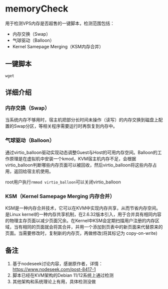 # memoryCheck

用于检测VPS内存是否超售的一键脚本，检测范围包括：

- 内存交换（Swap）
- 气球驱动（Balloon）
- Kernel Samepage Merging（KSM内存合并）

## 一键脚本
```
wget
```

## 详细介绍
### 内存交换（Swap）
当系统内存不够用时，宿主机把部分长时间未操作（读写）的内存交换到磁盘上配置的Swap分区，等相关程序需要运行时再恢复到内存中。

### 气球驱动（Balloon）
通过virtio_balloon驱动实现动态调整Guest与Host的可用内存空间。Balloon的工作原理是在虚拟机中安装一个kmod，KVM宿主机内存不足，会根据virtio_balloon判断哪些内存页面可以被回收，然后virtio_balloon将这些内存占用，返回给宿主机使用。

root用户执行`rmmod virtio_balloon`可以关闭virtio_balloon

### KSM（Kernel Samepage Merging 内存合并）
KSM是一种内存合并技术，它可以在KVM中实现内存共享，从而节省内存空间。是Linux kernel的一种内存共享机制，在2.6.32版本引入，用于合并具有相同内容的物理主存页面以减少页面冗余。在Kernel中KSM会定期扫描用户注册的内存区域，当有相同的页面就会将其合并，并用一个添加到页表中的新页面来代替原来的页面。当需要修改时，复制新的内存页，再做修改(将其标记为 copy-on-write)



## 备注
1. 基于nodeseek讨论内容，感谢原作者，详情：https://www.nodeseek.com/post-8417-1
2. 脚本已经在KVM架构的Debian 11/12系统上通过检测
3. 其他架构和系统理论上有用，具体检测没做